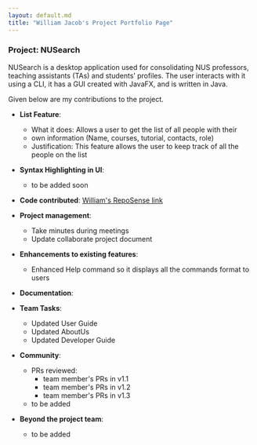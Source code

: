```yaml
---
layout: default.md
title: "William Jacob's Project Portfolio Page"
---
```


### Project: NUSearch

NUSearch is a desktop application used for consolidating NUS professors, teaching assistants (TAs) and students’ profiles. The user interacts with it using a CLI, it has a GUI created with JavaFX, and is written in Java.

Given below are my contributions to the project.

* **List Feature**:
    * What it does: Allows a user to get the list of all people with their
    * own information (Name, courses, tutorial, contacts, role)
    * Justification: This feature allows the user to keep track of all the people on the list

* **Syntax Highlighting in UI**:
    * to be added soon

* **Code contributed**: [William's RepoSense link](https://nus-cs2103-ay2324s1.github.io/tp-dashboard/?search=wjacobw&breakdown=false&sort=groupTitle%20dsc&sortWithin=title&since=2023-09-22&timeframe=commit&mergegroup=&groupSelect=groupByRepos)

* **Project management**:
    *  Take minutes during meetings
    *   Update collaborate project document

* **Enhancements to existing features**:
    * Enhanced Help command so it displays all the commands format to users

* **Documentation**:


* **Team Tasks**:
    * Updated User Guide
    * Updated AboutUs
    * Updated Developer Guide

* **Community**:
    * PRs reviewed:
        * team member's PRs in v1.1
        * team member's PRs in v1.2
        * team member's PRs in v1.3
    * to be added

* **Beyond the project team**:
    * to be added

